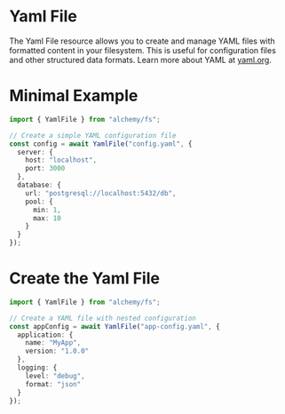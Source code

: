 # Yaml File

The Yaml File resource allows you to create and manage YAML files with formatted content in your filesystem. This is useful for configuration files and other structured data formats. Learn more about YAML at [yaml.org](https://yaml.org/).

# Minimal Example

```ts
import { YamlFile } from "alchemy/fs";

// Create a simple YAML configuration file
const config = await YamlFile("config.yaml", {
  server: {
    host: "localhost",
    port: 3000
  },
  database: {
    url: "postgresql://localhost:5432/db",
    pool: {
      min: 1,
      max: 10
    }
  }
});
```

# Create the Yaml File

```ts
import { YamlFile } from "alchemy/fs";

// Create a YAML file with nested configuration
const appConfig = await YamlFile("app-config.yaml", {
  application: {
    name: "MyApp",
    version: "1.0.0"
  },
  logging: {
    level: "debug",
    format: "json"
  }
});
```
